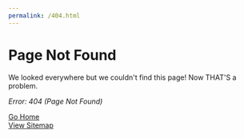 ```yaml
---
permalink: /404.html
---
```

Page Not Found
======

We looked everywhere but we couldn't find this page! Now THAT'S a problem.  
  
_Error: 404 (Page Not Found)_
  
  
  
[Go Home](/index.html)  
[View Sitemap](/sitemap.xml)